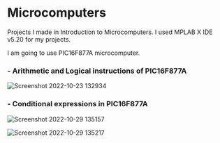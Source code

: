 # Microcomputers
Projects I made in Introduction to Microcomputers. I used MPLAB X IDE v5.20 for my projects.

I am going to use PIC16F877A microcomputer.

### - Arithmetic and Logical instructions of PIC16F877A 

![Screenshot 2022-10-23 132934](https://user-images.githubusercontent.com/102357822/197387101-b85b6fdc-0fe2-48b4-b2d5-bbdb0364458b.png)


### - Conditional expressions in PIC16F877A

![Screenshot 2022-10-29 135157](https://user-images.githubusercontent.com/102357822/198827363-ff7f8b6d-4ae9-48fe-a2f0-3a3dfd79fba6.png)

![Screenshot 2022-10-29 135217](https://user-images.githubusercontent.com/102357822/198827365-df3acbf9-7109-4f82-af9c-9dd9b3cafb60.png)
